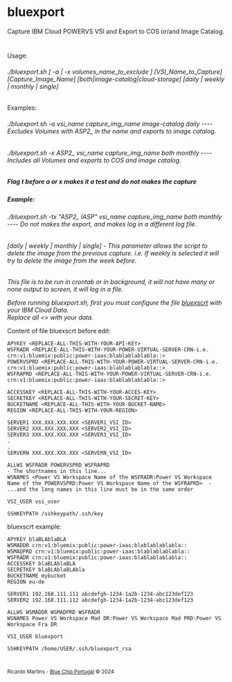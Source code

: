# bluexport
Capture IBM Cloud POWERVS VSI and Export to COS or/and Image Catalog.
#
 Usage:    <h6>./bluexport.sh [ -a | -x volumes_name_to_exclude ] [VSI_Name_to_Capture] [Capture_Image_Name] [both|image-catalog|cloud-storage] [daily | weekly | monthly | single]</h6>

 Examples:  <h6>./bluexport.sh -a vsi_name capture_img_name image-catalog daily  *---- Excludes Volumes with ASP2_ in the name and exports to image catalog.*</h6>
   <h6>./bluexport.sh -x ASP2_ vsi_name capture_img_name both monthly  ---- Includes all Volumes and exports to COS and image catalog.</h6>  

 <h5>Flag t before a or x makes it a test and do not makes the capture</h5>  
 <h5>Example:</h5>  <h6>./bluexport.sh -tx "ASP2_ IASP" vsi_name capture_img_name both monthly ---- Do not makes the export, and makes log in a different log file.</h6>  
 <h6>[daily | weekly | monthly | single] - This parameter allows the script to delete the image from the previous capture. i.e. If weekly is selected it will try to delete the image from the week before.</h6>
 
 *This file is to be run in crontab or in background, it will not have many or none output to screen, it will log in a file.*  
  
*Before running bluexport.sh, first you must configure the file <U>bluexscrt</U> with your IBM Cloud Data.*  
*Replace all <> with your data.*  

  
Content of file bluexscrt before edit:  

```
APYKEY <REPLACE-ALL-THIS-WITH-YOUR-API-KEY>  
WSFRADR <REPLACE-ALL-THIS-WITH-YOUR-POWER-VIRTUAL-SERVER-CRN-i.e.   crn:v1:bluemix:public:power-iaas:blablablablabla::>  
POWERVSPRD <REPLACE-ALL-THIS-WITH-YOUR-POWER-VIRTUAL-SERVER-CRN-i.e.  crn:v1:bluemix:public:power-iaas:blablablablabla::>  
WSFRAPRD <REPLACE-ALL-THIS-WITH-YOUR-POWER-VIRTUAL-SERVER-CRN-i.e.  crn:v1:bluemix:public:power-iaas:blablablablabla::>  
  
ACCESSKEY <REPLACE-ALL-THIS-WITH-YOUR-ACCES-KEY>  
SECRETKEY <REPLACE-ALL-THIS-WITH-YOUR-SECRET-KEY>  
BUCKETNAME <REPLACE-ALL-THIS-WITH-YOUR-BUCKET-NAME>  
REGION <REPLACE-ALL-THIS-WITH-YOUR-REGION>  
  
SERVER1 XXX.XXX.XXX.XXX <SERVER1_VSI_ID>
SERVER2 XXX.XXX.XXX.XXX <SERVER2_VSI_ID>
SERVER3 XXX.XXX.XXX.XXX <SERVER3_VSI_ID>
.  
.  
SERVERN XXX.XXX.XXX.XXX <SERVERN_VSI_ID>

ALLWS WSFRADR POWERVSPRD WSFRAPRD                                                                                                   - The shortnames in this line...
WSNAMES <Power VS Workspace Name of the WSFRADR:Power VS Workspace Name of the POWERVSPRD:Power VS Workspace Name of the WSFRAPRD>  - ...and the long names in this line must be in the same order

VSI_USER vsi_user

SSHKEYPATH /sshkeypath/.ssh/key

```

bluexscrt example:
```
APYKEY blaBLAblaBLA  
WSMADDR crn:v1:bluemix:public:power-iaas:blablablablabla::  
WSMADPRD crn:v1:bluemix:public:power-iaas:blablablablabla::
WSFRADR crn:v1:bluemix:public:power-iaas:blablablablabla::
ACCESSKEY blaBLAblaBLA  
SECRETKEY blaBLAblaBLAbla  
BUCKETNAME mybucket  
REGION eu-de  
  
SERVER1 192.168.111.111 abcdefgh-1234-1a2b-1234-abc123def123
SERVER2 192.168.111.112 abcdefgh-1234-1a2b-1234-abc123def123

ALLWS WSMADDR WSMADPRD WSFRADR
WSNAMES Power VS Workspace Mad DR:Power VS Workspace Mad PRD:Power VS Workspace Fra DR

VSI_USER bluexport

SSHKEYPATH /home/USER/.ssh/bluexport_rsa

```

#
  <sub>Ricardo Martins - [Blue Chip Portugal](http://www.bluechip.pt) © 2024</sub>  
